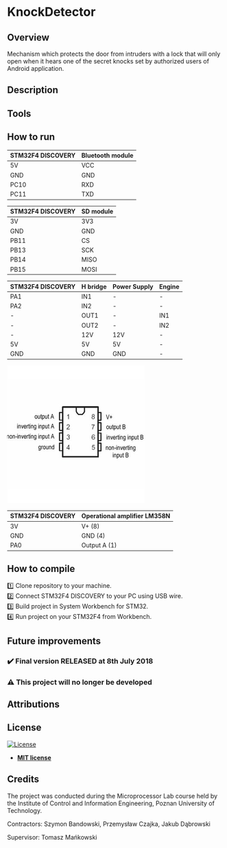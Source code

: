 # KnockDetector

## Overview

Mechanism which protects the door from intruders with a lock that will only open when it hears one of the secret knocks set by authorized users of Android application.

## Description

## Tools

## How to run

| **STM32F4 DISCOVERY** | **Bluetooth module** | 
| ----------------- | ------------------ |
| 5V | VCC |
| GND | GND |
| PC10 | RXD |
| PC11 | TXD |

| **STM32F4 DISCOVERY** | **SD module** | 
| ----------------- | ------------------ |
| 3V | 3V3 |
| GND | GND |
| PB11 | CS |
| PB13 | SCK |
| PB14 | MISO |
| PB15 | MOSI |

| **STM32F4 DISCOVERY** | **H bridge** | **Power Supply**| **Engine**|
| --------------------- | ------------ | --------------- | ----------|
| PA1 | IN1 | - | - | 
| PA2 | IN2 | - | - | 
| - | OUT1 | - | IN1 |
| - | OUT2 | - | IN2 |
| - | 12V | 12V | - |
| 5V | 5V | 5V | - |
| GND | GND | GND | - |

<img src="readme-images/lm358n.jpg"/>


| **STM32F4 DISCOVERY** | **Operational amplifier LM358N** | 
| ----------------- | ------------------ |
| 3V | V+ (8) |
| GND | GND (4) |
| PA0 | Output A (1) |

## How to compile

:one: Clone repository to your machine. <br/>
:two: Connect STM32F4 DISCOVERY to your PC using USB wire. <br/>
:three: Build project in System Workbench for STM32. <br/>
:four: Run project on your STM32F4 from Workbench. <br/>

## Future improvements

### :heavy_check_mark: Final version RELEASED at 8th July 2018
### :warning: This project will no longer be developed

## Attributions

## License

[![License](http://img.shields.io/:license-mit-blue.svg?style=flat-square)](http://badges.mit-license.org)

- **[MIT license](http://opensource.org/licenses/mit-license.php)**

## Credits

The project was conducted during the Microprocessor Lab course held by the Institute of Control and Information Engineering, Poznan University of Technology.

Contractors: Szymon Bandowski, Przemysław Czajka, Jakub Dąbrowski

Supervisor: Tomasz Mańkowski
